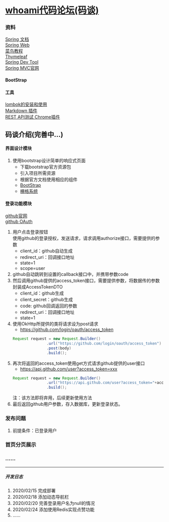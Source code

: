 [whoami代码论坛(码谈)](http://106.52.166.52)
===============
### 资料
[Spring 文档](https://spring.io/guides)    
[Spring Web](https://spring.io/guides/gs/serving-web-content/)  
[菜鸟教程](https://www.runoob.com/mysql/mysql-insert-query.html)    
[Thymeleaf](https://www.thymeleaf.org/doc/tutorials/3.0/usingthymeleaf.html#setting-attribute-values)    
[Spring Dev Tool](https://docs.spring.io/spring-boot/docs/2.0.0.RC1/reference/htmlsingle/#using-boot-devtools)  
[Spring MVC官网](https://docs.spring.io/spring/docs/5.0.3.RELEASE/spring-framework-reference/web.html#mvc-handlermapping-interceptor)  
 
#### BootStrap


#### 工具
[lombok的安装和使用](https://blog.csdn.net/motui/article/details/79012846)    
[Markdown 插件](http://editor.md.ipandao.com/)  
[REST API测试 Chrome插件](http://www.cnplugins.com/devtool/restlet-client-rest-api-t/)

码谈介绍(完善中...)
----------------------
#### 界面设计模块
1. 使用bootstrap设计简单的响应式页面
    + 下载bootstrap官方资源包
    + 引入项目所需资源
    + 根据官方文档使用相应的组件
    + [BootStrap](https://v3.bootcss.com/components/)     
    + [栅格系统](https://v3.bootcss.com/css/#grid)
#### 登录功能模块
[github官网](https://github.com/)     
[github OAuth](https://developer.github.com/apps/building-oauth-apps/creating-an-oauth-app/)
1. 用户点击登录按钮     
    使用github的登录授权，发送请求，请求调用authorize接口，需要提供的参数
    + client_id：github自动生成
    + redirect_uri：回调接口地址
    + state=1
    + scope=user
1. github自动跳转到设置的callback接口中，并携带参数code
1. 然后调用github提供的access_token接口，需要提供参数，将数据传的参数封装成AccessTokenDTO
    + client_id：github生成
    + client_secret：github生成
    + code: github回调返回的参数
    + redirect_uri：回调接口地址
    + state=1
1. 使用OkHttp所提供的类将请求设为post请求
    + https://github.com/login/oauth/access_token
    ``` java
   Request request = new Request.Builder()
                   .url("https://github.com/login/oauth/access_token")
                   .post(body)
                   .build(); 
   ```
1. 再次将返回的access_token使用get方式请求github提供的user接口
    + https://api.github.com/user?access_token=xxx
    ``` java
   Request request = new Request.Builder()
                   .url("https://api.github.com/user?access_token="+accessToken)
                   .build(); 
   ```
   注：该方法即将弃用，后续更新使用方法
1. 最后返回github用户参数，存入数据库，更新登录状态。
### 发布问题
1. 前提条件：已登录用户
### 首页分页展示
### ......


------------------------------------
##### 开发日志  
1. 2020/02/15 完成部署    
1. 2020/02/18 添加动态导航栏    
1. 2020/02/20 完善登录用户名为null的情况   
1. 2020/02/24 添加使用Redis实现点赞功能   
1. ......